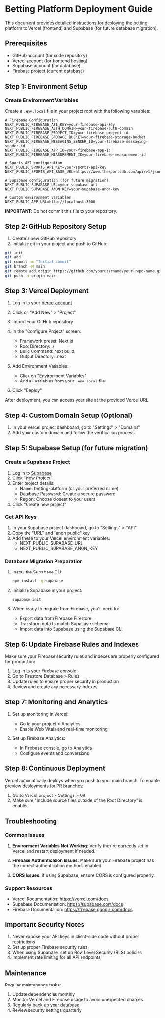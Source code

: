 # Betting Platform Deployment Guide

This document provides detailed instructions for deploying the betting platform to Vercel (frontend) and Supabase (for future database migration).

## Prerequisites

- GitHub account (for code repository)
- Vercel account (for frontend hosting)
- Supabase account (for database)
- Firebase project (current database)

## Step 1: Environment Setup

### Create Environment Variables

Create a `.env.local` file in your project root with the following variables:

```
# Firebase Configuration
NEXT_PUBLIC_FIREBASE_API_KEY=your-firebase-api-key
NEXT_PUBLIC_FIREBASE_AUTH_DOMAIN=your-firebase-auth-domain
NEXT_PUBLIC_FIREBASE_PROJECT_ID=your-firebase-project-id
NEXT_PUBLIC_FIREBASE_STORAGE_BUCKET=your-firebase-storage-bucket
NEXT_PUBLIC_FIREBASE_MESSAGING_SENDER_ID=your-firebase-messaging-sender-id
NEXT_PUBLIC_FIREBASE_APP_ID=your-firebase-app-id
NEXT_PUBLIC_FIREBASE_MEASUREMENT_ID=your-firebase-measurement-id

# Sports API configuration
NEXT_PUBLIC_SPORTS_API_KEY=your-sports-api-key
NEXT_PUBLIC_SPORTS_API_BASE_URL=https://www.thesportsdb.com/api/v1/json/

# Supabase configuration (for future migration)
NEXT_PUBLIC_SUPABASE_URL=your-supabase-url
NEXT_PUBLIC_SUPABASE_ANON_KEY=your-supabase-anon-key

# Custom environment variables
NEXT_PUBLIC_APP_URL=http://localhost:3000
```

**IMPORTANT**: Do not commit this file to your repository.

## Step 2: GitHub Repository Setup

1. Create a new GitHub repository
2. Initialize git in your project and push to GitHub:

```bash
git init
git add .
git commit -m "Initial commit"
git branch -M main
git remote add origin https://github.com/yourusername/your-repo-name.git
git push -u origin main
```

## Step 3: Vercel Deployment

1. Log in to your [Vercel account](https://vercel.com/)
2. Click on "Add New" > "Project"
3. Import your GitHub repository
4. In the "Configure Project" screen:
   - Framework preset: Next.js
   - Root Directory: ./
   - Build Command: next build
   - Output Directory: .next

5. Add Environment Variables:
   - Click on "Environment Variables"
   - Add all variables from your `.env.local` file

6. Click "Deploy"

After deployment, you can access your site at the provided Vercel URL.

## Step 4: Custom Domain Setup (Optional)

1. In your Vercel project dashboard, go to "Settings" > "Domains"
2. Add your custom domain and follow the verification process

## Step 5: Supabase Setup (for future migration)

### Create a Supabase Project

1. Log in to [Supabase](https://supabase.com/)
2. Click "New Project"
3. Enter project details:
   - Name: betting-platform (or your preferred name)
   - Database Password: Create a secure password
   - Region: Choose closest to your users
4. Click "Create new project"

### Get API Keys

1. In your Supabase project dashboard, go to "Settings" > "API"
2. Copy the "URL" and "anon public" key
3. Add these to your Vercel environment variables:
   - NEXT_PUBLIC_SUPABASE_URL
   - NEXT_PUBLIC_SUPABASE_ANON_KEY

### Database Migration Preparation

1. Install the Supabase CLI:
   ```bash
   npm install -g supabase
   ```

2. Initialize Supabase in your project:
   ```bash
   supabase init
   ```

3. When ready to migrate from Firebase, you'll need to:
   - Export data from Firebase Firestore
   - Transform data to match Supabase schema
   - Import data into Supabase using the Supabase CLI

## Step 6: Update Firebase Rules and Indexes

Make sure your Firebase security rules and indexes are properly configured for production:

1. Log in to your Firebase console
2. Go to Firestore Database > Rules
3. Update rules to ensure proper security in production
4. Review and create any necessary indexes

## Step 7: Monitoring and Analytics

1. Set up monitoring in Vercel:
   - Go to your project > Analytics
   - Enable Web Vitals and real-time monitoring

2. Set up Firebase Analytics:
   - In Firebase console, go to Analytics
   - Configure events and conversions

## Step 8: Continuous Deployment

Vercel automatically deploys when you push to your main branch. To enable preview deployments for PR branches:

1. Go to Vercel project > Settings > Git
2. Make sure "Include source files outside of the Root Directory" is enabled

## Troubleshooting

### Common Issues

1. **Environment Variables Not Working**: Verify they're correctly set in Vercel and restart deployment if needed.

2. **Firebase Authentication Issues**: Make sure your Firebase project has the correct authentication methods enabled.

3. **CORS Issues**: If using Supabase, ensure CORS is configured properly.

### Support Resources

- Vercel Documentation: https://vercel.com/docs
- Supabase Documentation: https://supabase.com/docs
- Firebase Documentation: https://firebase.google.com/docs

## Important Security Notes

1. Never expose your API keys in client-side code without proper restrictions
2. Set up proper Firebase security rules
3. When using Supabase, set up Row Level Security (RLS) policies
4. Implement rate limiting for all API endpoints

## Maintenance

Regular maintenance tasks:

1. Update dependencies monthly
2. Monitor Vercel and Firebase usage to avoid unexpected charges
3. Regularly back up your database
4. Review security settings quarterly 